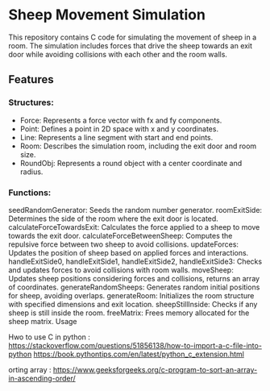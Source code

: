 # Sheep Movement Simulation
This repository contains C code for simulating the movement of sheep in a room. The simulation includes forces that drive the sheep towards an exit door while avoiding collisions with each other and the room walls.

## Features
### Structures:

* Force: Represents a force vector with fx and fy components.
* Point: Defines a point in 2D space with x and y coordinates.
* Line: Represents a line segment with start and end points.
* Room: Describes the simulation room, including the exit door and room size.
* RoundObj: Represents a round object with a center coordinate and radius.
### Functions:

seedRandomGenerator: Seeds the random number generator.
roomExitSide: Determines the side of the room where the exit door is located.
calculateForceTowardsExit: Calculates the force applied to a sheep to move towards the exit door.
calculateForceBetweenSheep: Computes the repulsive force between two sheep to avoid collisions.
updateForces: Updates the position of sheep based on applied forces and interactions.
handleExitSide0, handleExitSide1, handleExitSide2, handleExitSide3: Checks and updates forces to avoid collisions with room walls.
moveSheep: Updates sheep positions considering forces and collisions, returns an array of coordinates.
generateRandomSheeps: Generates random initial positions for sheep, avoiding overlaps.
generateRoom: Initializes the room structure with specified dimensions and exit location.
sheepStillInside: Checks if any sheep is still inside the room.
freeMatrix: Frees memory allocated for the sheep matrix.
Usage


Hwo to use C in python :
https://stackoverflow.com/questions/51856138/how-to-import-a-c-file-into-python
https://book.pythontips.com/en/latest/python_c_extension.html


orting array : https://www.geeksforgeeks.org/c-program-to-sort-an-array-in-ascending-order/